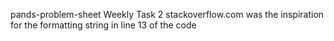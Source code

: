 pands-problem-sheet
Weekly Task 2
stackoverflow.com was the inspiration for the formatting string in line 13 of the code

